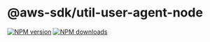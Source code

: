 # @aws-sdk/util-user-agent-node

[![NPM version](https://img.shields.io/npm/v/@aws-sdk/util-user-agent-node/beta.svg)](https://www.npmjs.com/package/@aws-sdk/util-user-agent-node)
[![NPM downloads](https://img.shields.io/npm/dm/@aws-sdk/util-user-agent-node.svg)](https://www.npmjs.com/package/@aws-sdk/util-user-agent-node)
